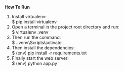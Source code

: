 **How To Run** <br>
1. Install virtualenv:<br>
$ pip install virtualenv<br>
2. Open a terminal in the project root directory and run: <br>
$ virtualenv .venv <br>
3. Then run the command: <br>
$ .\.venv\Scripts\activate <br>
4. Then install the dependencies: <br>
$ (env) pip install -r requirements.txt <br>
5. Finally start the web server: <br>
$ (env) python app.py <br>
